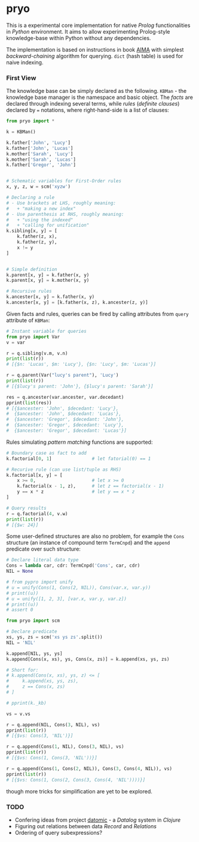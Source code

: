 pryo
=====

This is a experimental core implementation for native *Prolog*
functionalities in *Python* environment. It aims to allow
experimenting Prolog-style knowledge-base within Python without any
dependencies.

The implementation is based on instructions in
book [AIMA](http://aima.cs.berkeley.edu/) with simplest
*backward-chaining* algorithm for querying. `dict` (hash table) is
used for naive indexing.

### First View

The knowledge base can be simply declared as the following. `KBMan` -
the knowledge base manager is the namespace and basic object. The
*facts* are declared through indexing several terms, while *rules*
(*definite clauses*) declared by `=` notations, where right-hand-side
is a list of clauses:

``` python
from pryo import *

k = KBMan()

k.father['John', 'Lucy']
k.father['John', 'Lucas']
k.mother['Sarah', 'Lucy']
k.mother['Sarah', 'Lucas']
k.father['Gregor', 'John']


# Schematic variables for First-Order rules
x, y, z, w = scm('xyzw')

# Declaring a rule
# - Use brackets at LHS, roughly meaning:
#   + "making a new index"
# - Use parenthesis at RHS, roughly meaning:
#   + "using the indexed"
#   + "calling for unification"
k.sibling[x, y] = [
    k.father(z, x),
    k.father(z, y),
    x != y
]


# Simple definition
k.parent[x, y] = k.father(x, y)
k.parent[x, y] = k.mother(x, y)

# Recursive rules
k.ancester[x, y] = k.father(x, y)
k.ancester[x, y] = [k.father(x, z), k.ancester(z, y)]

```

Given facts and rules, queries can be fired by calling attributes from `query` attribute of `KBMan`:

``` python
# Instant variable for queries
from pryo import Var
v = var

r = q.sibling(v.m, v.n)
print(list(r))
# [{$n: 'Lucas', $m: 'Lucy'}, {$n: 'Lucy', $m: 'Lucas'}]

r = q.parent(Var("lucy's parent"), 'Lucy')
print(list(r))
# [{$lucy's parent: 'John'}, {$lucy's parent: 'Sarah'}]

res = q.ancester(var.ancester, var.decedant)
pprint(list(res))
# [{$ancester: 'John', $decedant: 'Lucy'},
#  {$ancester: 'John', $decedant: 'Lucas'},
#  {$ancester: 'Gregor', $decedant: 'John'},
#  {$ancester: 'Gregor', $decedant: 'Lucy'},
#  {$ancester: 'Gregor', $decedant: 'Lucas'}]
```

Rules simulating *pattern matching* functions are supported:

``` python
# Boundary case as fact to add
k.factorial[0, 1]               # let fatorial(0) == 1

# Recurive rule (can use list/tuple as RHS)
k.factorial[x, y] = [
    x >= 0,                     # let x >= 0
    k.factorial(x - 1, z),      # let z == factorial(x - 1)
    y == x * z                  # let y == x * z
]

# Query results
r = q.factorial(4, v.w)
print(list(r))
# [{$w: 24}]
```

Some user-defined structures are also no problem, for example the `Cons` structure (an instance of compound term `TermCnpd`) and the `append` predicate over such structure:

``` python
# Declare literal data type
Cons = lambda car, cdr: TermCnpd('Cons', car, cdr)
NIL = None

# from pypro import unify
# u = unify(Cons(1, Cons(2, NIL)), Cons(var.x, var.y))
# print((u))
# u = unify([1, 2, 3], [var.x, var.y, var.z])
# print((u))
# assert 0

from pryo import scm

# Declare predicate
xs, ys, zs = scm('xs ys zs'.split())
NIL = 'NIL'

k.append[NIL, ys, ys]
k.append[Cons(x, xs), ys, Cons(x, zs)] = k.append(xs, ys, zs)

# Short for:
# k.append(Cons(x, xs), ys, z) <= [
#     k.append(xs, ys, zs),
#     z == Cons(x, zs)
# ]

# pprint(k._kb)

vs = v.vs

r = q.append(NIL, Cons(3, NIL), vs)
pprint(list(r))
# [{$vs: Cons(3, 'NIL')}]

r = q.append(Cons(1, NIL), Cons(3, NIL), vs)
pprint(list(r))
# [{$vs: Cons(1, Cons(3, 'NIL'))}]

r = q.append(Cons(1, Cons(2, NIL)), Cons(3, Cons(4, NIL)), vs)
pprint(list(r))
# [{$vs: Cons(1, Cons(2, Cons(3, Cons(4, 'NIL'))))}]
```


though more tricks for simplification are yet to be explored.


### TODO

+ Confering ideas from project [datomic](http://www.datomic.com/) - a *Datalog* system in *Clojure*
+ Figuring out relations between data *Record* and *Relations*
+ Ordering of query subexpressions?
